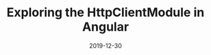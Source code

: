 ---
title: Exploring the HttpClientModule in Angular
publication: https://indepth.dev/exploring-the-httpclientmodule-in-angular/
date: 2019-12-30
published: true
slug: /blog/http
tags: ["angular", "publication: inDepth.dev"]
---